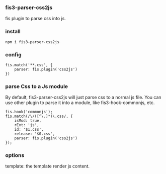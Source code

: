 ### fis3-parser-css2js
fis plugin to parse css into js.

### install

```
npm i fis3-parser-css2js
```

### config

```
fis.match('**.css', {
	parser: fis.plugin('css2js')
})
```

### parse Css to a Js module
By default, fis3-parser-css2js will just parse css to a normal js file. You can use other plugin to parse it into a module, like fis3-hook-commonjs, etc.

```
fis.hook('commonjs');
fis.match(/\/([^\.]*)\.css/, {
	isMod: true,
	rExt: 'js',
	id: '$1.css',
	release: '$0.css',
	parser: fis.plugin('css2js')
});
```


### options
template: the template render js content.